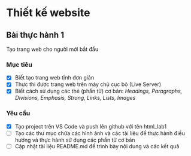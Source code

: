 # Thiết kế website

## Bài thực hành 1
Tạo trang web cho người mới bắt đầu

### Mục tiêu
- [x] Biết tạo trang web tĩnh đơn giản 
- [x] Thực thi được trang web trên máy chủ cục bộ (Live Server)
- [x] Biết cách sử dụng các thẻ (phần tử) cơ bản: *Headings, Paragraphs, Divisions, Emphasis, Strong, Links, Lists, Images*

### Yêu cầu

- [x] Tạo project trên VS Code và push lên github với tên html_lab1
- [ ] Tạo các thư mục chứa các hình ảnh và các tài liệu để thực hành điều hướng và thực hành sử dụng các phần tử cơ bản
- [ ] Cập nhật tài liệu README.md để trình bày nội dung và các kết quả
